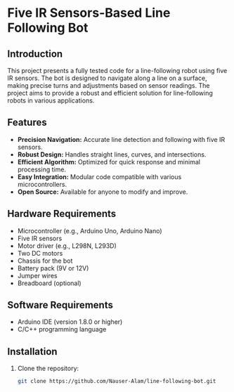 # Five IR Sensors-Based Line Following Bot

## Introduction

This project presents a fully tested code for a line-following robot using five IR sensors. The bot is designed to navigate along a line on a surface, making precise turns and adjustments based on sensor readings. The project aims to provide a robust and efficient solution for line-following robots in various applications.

## Features

- **Precision Navigation:** Accurate line detection and following with five IR sensors.
- **Robust Design:** Handles straight lines, curves, and intersections.
- **Efficient Algorithm:** Optimized for quick response and minimal processing time.
- **Easy Integration:** Modular code compatible with various microcontrollers.
- **Open Source:** Available for anyone to modify and improve.

## Hardware Requirements

- Microcontroller (e.g., Arduino Uno, Arduino Nano)
- Five IR sensors
- Motor driver (e.g., L298N, L293D)
- Two DC motors
- Chassis for the bot
- Battery pack (9V or 12V)
- Jumper wires
- Breadboard (optional)

## Software Requirements

- Arduino IDE (version 1.8.0 or higher)
- C/C++ programming language

## Installation

1. Clone the repository:
   ```bash
   git clone https://github.com/Nauser-Alam/line-following-bot.git
